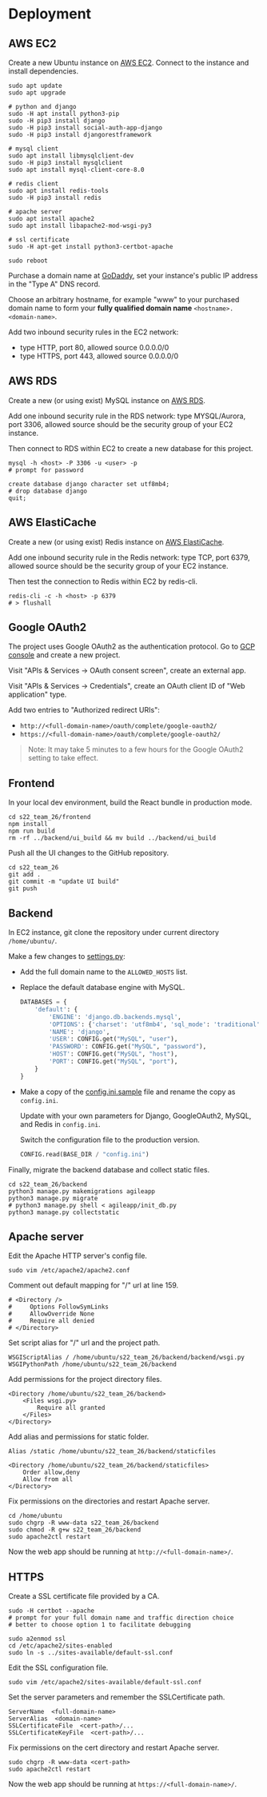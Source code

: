 # Deployment

## AWS EC2

Create a new Ubuntu instance on [AWS EC2](https://aws.amazon.com/ec2/). Connect to the instance and install dependencies.

```shell
sudo apt update
sudo apt upgrade

# python and django
sudo -H apt install python3-pip
sudo -H pip3 install django
sudo -H pip3 install social-auth-app-django
sudo -H pip3 install djangorestframework

# mysql client
sudo apt install libmysqlclient-dev
sudo -H pip3 install mysqlclient
sudo apt install mysql-client-core-8.0

# redis client
sudo apt install redis-tools
sudo -H pip3 install redis

# apache server
sudo apt install apache2
sudo apt install libapache2-mod-wsgi-py3

# ssl certificate
sudo -H apt-get install python3-certbot-apache

sudo reboot
```

Purchase a domain name at [GoDaddy](https://www.godaddy.com/), set your instance's public IP address in the "Type A" DNS record.

Choose an arbitrary hostname, for example "www" to your purchased domain name to form your **fully qualified domain name** `<hostname>.<domain-name>`. 

Add two inbound security rules in the EC2 network:

+ type HTTP, port 80, allowed source 0.0.0.0/0
+ type HTTPS, port 443, allowed source 0.0.0.0/0

## AWS RDS

Create a new (or using exist) MySQL instance on [AWS RDS](https://aws.amazon.com/rds/).

Add one inbound security rule in the RDS network: type MYSQL/Aurora, port 3306, allowed source should be the security group of your EC2 instance.

Then connect to RDS within EC2 to create a new database for this project.

```shell
mysql -h <host> -P 3306 -u <user> -p
# prompt for password
```

```mysql
create database django character set utf8mb4;
# drop database django
quit;
```

## AWS ElastiCache

Create a new (or using exist) Redis instance on [AWS ElastiCache](https://aws.amazon.com/elasticache/).

Add one inbound security rule in the Redis network: type TCP, port 6379, allowed source should be the security group of your EC2 instance.

Then test the connection to Redis within EC2 by redis-cli.

```shell
redis-cli -c -h <host> -p 6379
# > flushall
```

## Google OAuth2

The project uses Google OAuth2 as the authentication protocol. Go to [GCP console](https://console.cloud.google.com/) and create a new project.

Visit "APIs & Services -> OAuth consent screen", create an external app.

Visit "APIs & Services -> Credentials", create an OAuth client ID of "Web application" type.

Add two entries to "Authorized redirect URIs":

+  `http://<full-domain-name>/oauth/complete/google-oauth2/`
+  `https://<full-domain-name>/oauth/complete/google-oauth2/`

> Note: It may take 5 minutes to a few hours for the Google OAuth2 setting to take effect.

## Frontend

In your local dev environment, build the React bundle in production mode.

```shell
cd s22_team_26/frontend
npm install
npm run build
rm -rf ../backend/ui_build && mv build ../backend/ui_build
```

Push all the UI changes to the GitHub repository.

```shell
cd s22_team_26
git add .
git commit -m "update UI build"
git push
```

## Backend

In EC2 instance, git clone the repository under current directory `/home/ubuntu/`.

Make a few changes to [settings.py](backend/backend/settings.py):

+ Add the full domain name to the `ALLOWED_HOSTS` list.

+ Replace the default database engine with MySQL.

  ```python
  DATABASES = {
      'default': {
          'ENGINE': 'django.db.backends.mysql',
          'OPTIONS': {'charset': 'utf8mb4', 'sql_mode': 'traditional'},
          'NAME': 'django',
          'USER': CONFIG.get("MySQL", "user"),
          'PASSWORD': CONFIG.get("MySQL", "password"),
          'HOST': CONFIG.get("MySQL", "host"),
          'PORT': CONFIG.get("MySQL", "port"),
      }
  }
  ```

+ Make a copy of the [config.ini.sample](backend/config.ini.sample) file and rename the copy as `config.ini`.

  Update with your own parameters for Django, GoogleOAuth2, MySQL, and Redis in `config.ini`.

  Switch the configuration file to the production version.
  
  ```python
  CONFIG.read(BASE_DIR / "config.ini")
  ```

Finally, migrate the backend database and collect static files.

```shell
cd s22_team_26/backend
python3 manage.py makemigrations agileapp
python3 manage.py migrate
# python3 manage.py shell < agileapp/init_db.py
python3 manage.py collectstatic
```

## Apache server

Edit the Apache HTTP server's config file.

```shell
sudo vim /etc/apache2/apache2.conf
```

Comment out default mapping for "/" url at line 159.

```
# <Directory />
#     Options FollowSymLinks
#     AllowOverride None
#     Require all denied
# </Directory>
```

Set script alias for "/" url and the project path.

```
WSGIScriptAlias / /home/ubuntu/s22_team_26/backend/backend/wsgi.py
WSGIPythonPath /home/ubuntu/s22_team_26/backend
```

Add permissions for the project directory files.

```
<Directory /home/ubuntu/s22_team_26/backend>
    <Files wsgi.py>
        Require all granted
    </Files>
</Directory>
```

Add alias and permissions for static folder.

```
Alias /static /home/ubuntu/s22_team_26/backend/staticfiles

<Directory /home/ubuntu/s22_team_26/backend/staticfiles>
    Order allow,deny
    Allow from all
</Directory>
```

Fix permissions on the directories and restart Apache server.

```shell
cd /home/ubuntu
sudo chgrp -R www-data s22_team_26/backend
sudo chmod -R g+w s22_team_26/backend
sudo apache2ctl restart
```

Now the web app should be running at `http://<full-domain-name>/`.

## HTTPS

Create a SSL certificate file provided by a CA.

```shell
sudo -H certbot --apache
# prompt for your full domain name and traffic direction choice
# better to choose option 1 to facilitate debugging

sudo a2enmod ssl
cd /etc/apache2/sites-enabled
sudo ln -s ../sites-available/default-ssl.conf
```

Edit the SSL configuration file.

```shell
sudo vim /etc/apache2/sites-available/default-ssl.conf
```

Set the server parameters and remember the SSLCertificate path.

```
ServerName  <full-domain-name>
ServerAlias  <domain-name>
SSLCertificateFile  <cert-path>/...
SSLCertificateKeyFile  <cert-path>/...
```

Fix permissions on the cert directory and restart Apache server.

```shell
sudo chgrp -R www-data <cert-path>
sudo apache2ctl restart
```

Now the web app should be running at `https://<full-domain-name>/`.

